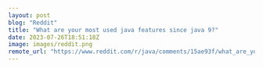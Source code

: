 ```yaml
---
layout: post
blog: "Reddit"
title: "What are your most used java features since java 9?"
date: 2023-07-26T18:51:18Z
image: images/reddit.png
remote_url: "https://www.reddit.com/r/java/comments/15ae93f/what_are_your_most_used_java_features_since_java_9/"
---
```

